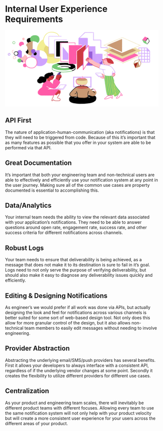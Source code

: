 # Internal User Experience Requirements
![Intro Illustration](img/internal-user-experience.jpg?raw=true)

## API First
The nature of application-human-communication (aka notifications) is that they will need to be triggered from code. Because of this it’s important that as many features as possible that you offer in your system are able to be performed via that API.

## Great Documentation
It’s important that both your engineering team and non-technical users are able to effectively and efficiently use your notification system at any point in the user journey. Making sure all of the common use cases are property documented is essential to accomplishing this.

## Data/Analytics
Your internal team needs the ability to view the relevant data associated with your application’s notifications. They need to be able to answer questions around open rate, engagement rate, success rate, and other success criteria for different notifications across channels.

## Robust Logs
Your team needs to ensure that deliverability is being achieved, as a message that does not make it to its destination is sure to fail in it’s goal. Logs need to not only serve the purpose of verifying deliverability, but should also make it easy to diagnose any deliverability issues quickly and efficiently.


## Editing & Designing Notifications
As engineer’s we would prefer if all work was done via APIs, but actually designing the look and feel for notifications across various channels is better suited for some sort of web-based design tool. Not only does this allow for more granular control of the design, but it also allows non-technical team members to easily edit messages without needing to involve engineering. 


## Provider Abstraction
Abstracting the underlying email/SMS/push providers has several benefits. First it allows your developers to always interface with a consistent API, regardless of if the underlying vendor changes at some point. Secondly it creates the flexibility to utilize different providers for different use cases. 


## Centralization
As your product and engineering team scales, there will inevitably be different product teams with different focuses. Allowing every team to use the same notification system will not only help with your product velocity but will create a more consistent user experience for your users across the different areas of your product.

